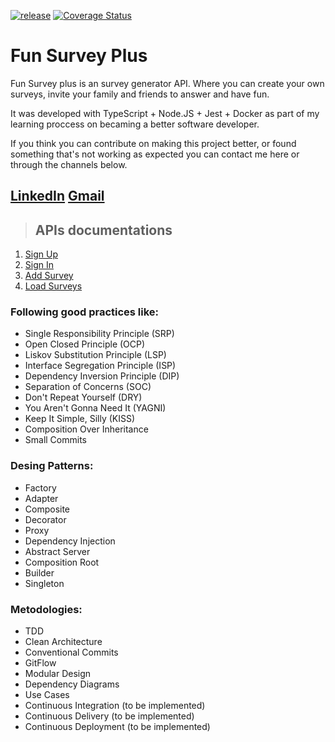 [![release](https://github.com/natomendes/fun-survey-plus/actions/workflows/learn-github-actions.yml/badge.svg)](https://github.com/natomendes/fun-survey-plus/actions/workflows/learn-github-actions.yml)
[![Coverage Status](https://coveralls.io/repos/github/natomendes/fun-survey-plus/badge.svg?branch=main&t=arR1Y6)](https://coveralls.io/github/natomendes/fun-survey-plus?branch=main)
# Fun Survey Plus
Fun Survey plus is an survey generator API.
Where you can create your own surveys, invite your family and friends to answer and have fun.

It was developed with TypeScript + Node.JS + Jest + Docker as part of my learning proccess on becaming a better software developer.

If you think you can contribute on making this project better, or found something that's not working as expected you can contact me here or through the channels below.

## [LinkedIn](https://www.linkedin.com/in/renatolmendes/)  [Gmail](mailto:mendeslrenato@gmail.com) 


> ## APIs documentations
1. [Sign Up](./requirements/signup.md)
2. [Sign In](./requirements/login.md)
3. [Add Survey](./requirements/add-survey.md)
3. [Load Surveys](./requirements/load-surveys.md)

### Following good practices like:
 - Single Responsibility Principle (SRP)
 - Open Closed Principle (OCP)
 - Liskov Substitution Principle (LSP)
 - Interface Segregation Principle (ISP)
 - Dependency Inversion Principle (DIP)
 - Separation of Concerns (SOC)
 - Don't Repeat Yourself (DRY)
 - You Aren't Gonna Need It (YAGNI)
 - Keep It Simple, Silly (KISS)
 - Composition Over Inheritance
 - Small Commits
 
 ### Desing Patterns:
 - Factory
 - Adapter
 - Composite
 - Decorator
 - Proxy
 - Dependency Injection
 - Abstract Server
 - Composition Root
 - Builder
 - Singleton
 
 ### Metodologies:
 - TDD
 - Clean Architecture
 - Conventional Commits
 - GitFlow
 - Modular Design
 - Dependency Diagrams
 - Use Cases
 - Continuous Integration (to be implemented)
 - Continuous Delivery (to be implemented)
 - Continuous Deployment (to be implemented)
 
